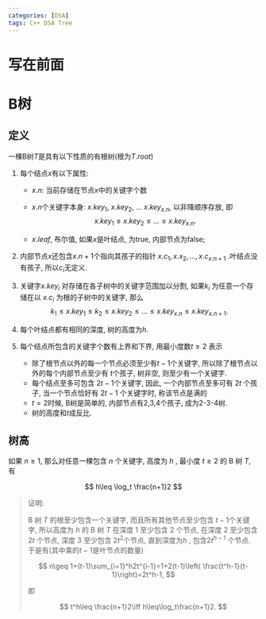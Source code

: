 ```yaml
---
categories: [DSA]
tags: C++ DSA Tree
---
```




# 写在前面









# B树



## 定义

一棵B树$T$是具有以下性质的有根树(根为$T.root$)

1.   每个结点$x$有以下属性:

     *   $x.n$: 当前存储在节点$x$中的关键字个数

     *   $x.n$个关键字本身: $x.key_1$, $x.key_2$, ... $x.key_{x.n}$, 以非降顺序存放, 即
         $$
         x.key_1\leq x.key_2\leq ...\leq x.key_{x.n}.
         $$

     *   $x.leaf$, 布尔值, 如果$x$是叶结点, 为true, 内部节点为false;

2.   内部节点$x$还包含$x.n+1$个指向其孩子的指针 $x.c_1, x.x_2, ...,x.c_{x.n+1}$ .叶结点没有孩子, 所以$c_i$无定义. 

3.   关键字$x.key_i$ 对存储在各子树中的关键字范围加以分割, 如果$k_i$ 为任意一个存储在以 $x.c_i$ 为根的子树中的关键字, 那么
     $$
     k_1\leq x.key_1\leq k_2\leq x.key_2\leq ...\leq x.key_{x.n}\leq x.key_{x.n+1}.
     $$

4.   每个叶结点都有相同的深度, 树的高度为$h$.

5.   每个结点所包含的关键字个数有上界和下界, 用最小度数$t\geq2$ 表示

     *   除了根节点以外的每一个节点必须至少有$t-1$个关键字, 所以除了根节点以外的每个内部节点至少有 $t$个孩子, 树非空, 则至少有一个关键字.
     *   每个结点至多可包含 $2t-1$个关键字, 因此, 一个内部节点至多可有 $2t$ 个孩子, 当一个节点恰好有 $2t-1$ 个关键字时, 称该节点是满的
     *   $t=2$时候, B树是简单的, 内部节点有2,3,4个孩子, 成为2-3-4树. 
     *   树的高度和$t$成反比. 



## 树高

如果 $n\geq1$, 那么对任意一棵包含 $n$ 个关键字, 高度为 $h$ , 最小度 $t\geq 2$ 的 B 树 $T$, 有


$$
h\leq \log_t \frac{n+1}2
$$


>   证明:
>
>   B 树 $T$ 的根至少包含一个关键字, 而且所有其他节点至少包含 $t-1$个关键字, 所以高度为 $h$ 的 B 树 $T$ 在深度 $1$ 至少包含 $2$ 个节点, 在深度 $2$ 至少包含 $2t$ 个节点, 深度 $3$ 至少包含 $2t^2$个节点, 直到深度为$h$ , 包含$2t^{h-1}$  个节点. 于是有(其中乘的$t-1$是叶节点的数量)
>
>    
>   $$
>   n\geq 1+(t-1)\sum_{i=1}^h2t^{i-1}=1+2(t-1)\left( \frac{t^h-1}{t-1}\right)=2t^h-1,
>   $$
>    
>
>   即
>
>   
>   $$
>   t^h\leq \frac{n+1}2\iff h\leq\log_t\frac{n+1}2.
>   $$

